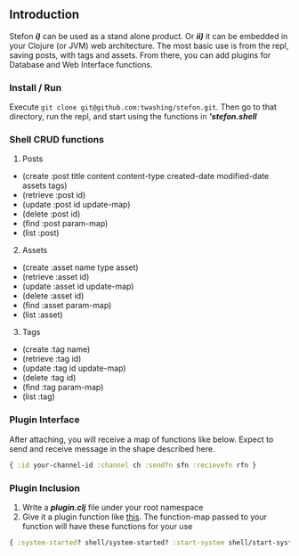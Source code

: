 ## Introduction 

Stefon ***i)*** can be used as a stand alone product. Or ***ii)*** it can be embedded in your Clojure (or JVM) web architecture. The most basic use is from the repl, saving posts, with tags and assets. From there, you can add plugins for Database and Web Interface functions.



### Install / Run 
Execute `git clone git@github.com:twashing/stefon.git`. Then go to that directory, run the repl, and start using the functions in ***'stefon.shell***

### Shell CRUD functions
1. Posts
  * (create :post title content content-type created-date modified-date assets tags)
  * (retrieve :post id)
  * (update :post id update-map)
  * (delete :post id)
  * (find :post param-map)
  * (list :post)
2. Assets
  * (create :asset name type asset)
  * (retrieve :asset id)
  * (update :asset id update-map)
  * (delete :asset id)
  * (find :asset param-map)
  * (list :asset)
3. Tags
  * (create :tag name)
  * (retrieve :tag id)
  * (update :tag id update-map)
  * (delete :tag id)
  * (find :tag param-map)
  * (list :tag)



### Plugin Interface
After attaching, you will receive a map of functions like below. Expect to send and receive message in the shape described here. 
```clojure
{ :id your-channel-id :channel ch :sendfn sfn :recievefn rfn }
```

### Plugin Inclusion 
1. Write a ***plugin.clj*** file under your root namespace 
2. Give it a plugin function like [this](https://github.com/stefonweblog/stefon-datomic/blob/master/src/stefon_datomic/plugin.clj#l249). The function-map passed to your function will have these functions for your use 

```clojure
{ :system-started? shell/system-started? :start-system shell/start-system :attach-plugin shell/attach-plugin }
```


